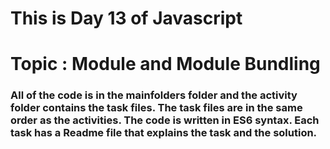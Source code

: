 # This is Day 13 of Javascript
# Topic : Module and Module Bundling

### All of the code is in the mainfolders folder and the activity folder contains the task files. The task files are in the same order as the activities. The code is written in ES6 syntax. Each task has a Readme file that explains the task and the solution. 

## 